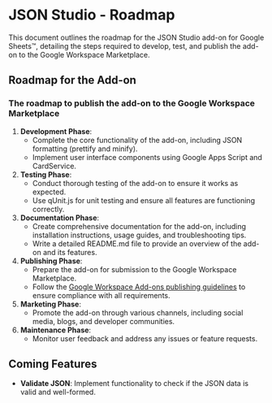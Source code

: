 # JSON Studio - Roadmap

This document outlines the roadmap for the JSON Studio add-on for Google Sheets™, detailing the steps required to develop, test, and publish the add-on to the Google Workspace Marketplace.

## Roadmap for the Add-on

### The roadmap to publish the add-on to the Google Workspace Marketplace

1. **Development Phase**:
   - Complete the core functionality of the add-on, including JSON formatting (prettify and minify).
   - Implement user interface components using Google Apps Script and CardService.
2. **Testing Phase**:
   - Conduct thorough testing of the add-on to ensure it works as expected.
   - Use qUnit.js for unit testing and ensure all features are functioning correctly.
3. **Documentation Phase**:
   - Create comprehensive documentation for the add-on, including installation instructions, usage guides, and troubleshooting tips.
   - Write a detailed README.md file to provide an overview of the add-on and its features.
4. **Publishing Phase**:
   - Prepare the add-on for submission to the Google Workspace Marketplace.
   - Follow the [Google Workspace Add-ons publishing guidelines](https://developers.google.com/workspace/marketplace/publish) to ensure compliance with all requirements.
5. **Marketing Phase**:
   - Promote the add-on through various channels, including social media, blogs, and developer communities.
6. **Maintenance Phase**:
   - Monitor user feedback and address any issues or feature requests.

## Coming Features

- **Validate JSON**: Implement functionality to check if the JSON data is valid and well-formed.
